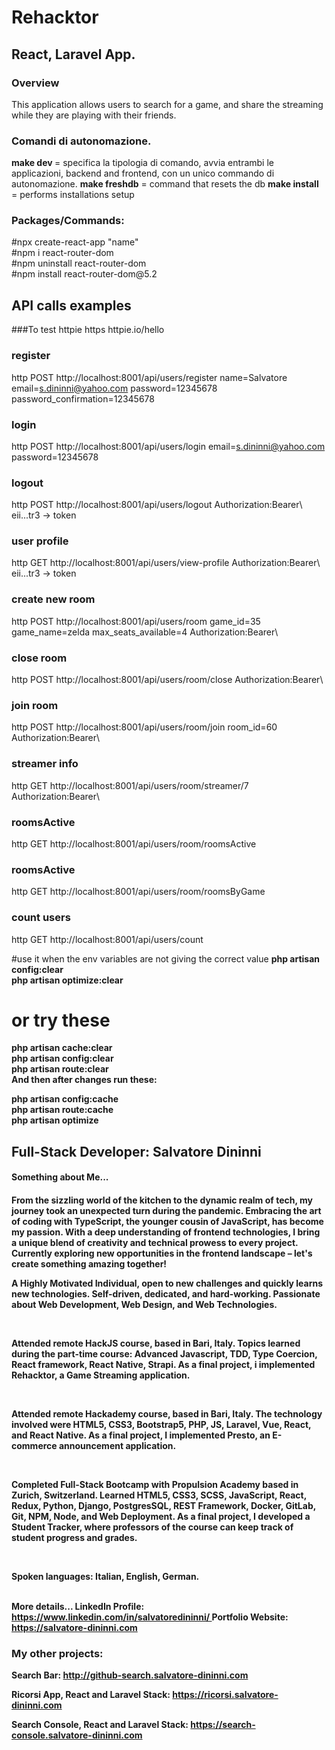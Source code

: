 <h1>Rehacktor</h1>
<h2>React, Laravel App.</h2>
<h3>Overview</h3>
<p>
This application allows users to search for a game, and share the streaming while they are playing with their friends.</p>
<h3>Comandi di autonomazione.</h3> 
<strong>make dev </strong> = specifica la tipologia di comando, avvia entrambi le applicazioni, backend and frontend, con un unico commando di autonomazione.
<strong>make freshdb</strong> = command that resets the db
<strong>make install</strong> = performs installations setup

<h3>Packages/Commands:</h3>
#npx create-react-app "name"<br>
#npm i react-router-dom<br>
#npm uninstall react-router-dom<br>
#npm install react-router-dom@5.2<br>

## API calls examples

###To test httpie
https httpie.io/hello

### register 
http POST http://localhost:8001/api/users/register name=Salvatore email=s.dininni@yahoo.com password=12345678 password_confirmation=12345678

### login 

http POST http://localhost:8001/api/users/login email=s.dininni@yahoo.com password=12345678

### logout

http POST http://localhost:8001/api/users/logout Authorization:Bearer\ eii...tr3    -> token

### user profile 

http GET http://localhost:8001/api/users/view-profile Authorization:Bearer\ eii...tr3    -> token

### create new room 

http POST http://localhost:8001/api/users/room game_id=35 game_name=zelda max_seats_available=4 Authorization:Bearer\ 

### close room 
http POST http://localhost:8001/api/users/room/close Authorization:Bearer\

### join room 
http POST http://localhost:8001/api/users/room/join room_id=60 Authorization:Bearer\

### streamer info
http GET http://localhost:8001/api/users/room/streamer/7 Authorization:Bearer\

### roomsActive 
http GET http://localhost:8001/api/users/room/roomsActive

### roomsActive 
http GET http://localhost:8001/api/users/room/roomsByGame

### count users
http GET http://localhost:8001/api/users/count

#use it when the env variables are not giving the correct value
<strong>php artisan config:clear</strong><br>
<strong>php artisan optimize:clear</strong><br>

# or try these
<strong>php artisan cache:clear</strong><br>
<strong>php artisan config:clear</strong><br>
<strong>php artisan route:clear</strong><br>
<strong>And then after changes run these:</strong><br>

<strong>php artisan config:cache</strong><br>
<strong>php artisan route:cache</strong><br>
<strong>php artisan optimize</strong><br>

<h2>Full-Stack Developer: <span>Salvatore Dininni</span></h2>

<h4>Something about Me...<h4>
<p>From the sizzling world of the kitchen to the dynamic realm of tech, my journey took an unexpected turn during the pandemic. Embracing the art of coding with TypeScript, the younger cousin of JavaScript, has become my passion. With a deep understanding of frontend technologies, I bring a unique blend of creativity and technical prowess to every project. Currently exploring new opportunities in the frontend landscape – let's create something amazing together!</p>

<p>A Highly Motivated Individual, open to new challenges and quickly learns new technologies. Self-driven, dedicated, and hard-working. Passionate about Web Development, Web Design, and Web Technologies.</p>
<br/>
<p>
Attended remote HackJS course, based in Bari, Italy. Topics learned during the part-time course: Advanced Javascript, TDD, Type Coercion, React framework, React Native, Strapi. As a final project, i implemented Rehacktor, a Game Streaming application.
</p>
<br/>
<p>
Attended remote Hackademy course, based in Bari, Italy. The technology involved were HTML5, CSS3, Bootstrap5, PHP, JS, Laravel, Vue, React, and React Native. As a final project, I implemented Presto, an E-commerce announcement application.
</p>
<br/>
<p>
Completed Full-Stack Bootcamp with Propulsion Academy based in Zurich, Switzerland. Learned HTML5, CSS3, SCSS, JavaScript, React, Redux, Python, Django, PostgresSQL, REST Framework, Docker, GitLab, Git, NPM, Node, and Web Deployment. As a final project, I developed a Student Tracker, where professors of the course can keep track of student progress and grades. 
</p>
<br/>
<p>
Spoken languages: Italian, English, German.</p>
<br>
<strong>More details...<strong>
<b>LinkedIn Profile: <a href="https://www.linkedin.com/in/salvatoredininni/" >https://www.linkedin.com/in/salvatoredininni/ </a></b>
<b>Portfolio Website: <a href="https://portafolio-app-79yi-dininni8319.vercel.app/" >https://salvatore-dininni.com</a></b> 

<h3>My other projects:</h3>

<b>Search Bar: <a href="http://github-search.salvatore-dininni.com">http://github-search.salvatore-dininni.com</a></b>

<b>Ricorsi App, React and Laravel Stack: <a href="https://ricorsi.salvatore-dininni.com">https://ricorsi.salvatore-dininni.com</a></b>

<b>Search Console, React and Laravel Stack: <a href="https://search-console.salvatore-dininni.com">https://search-console.salvatore-dininni.com</a></b>
